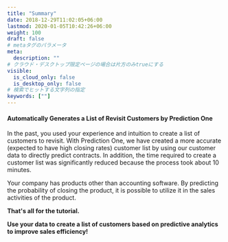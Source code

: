 ```yaml
---
title: "Summary"
date: 2018-12-29T11:02:05+06:00
lastmod: 2020-01-05T10:42:26+06:00
weight: 100
draft: false
# metaタグのパラメータ
meta:
  description: ""
# クラウド・デスクトップ限定ページの場合は片方のみtrueにする
visible:
  is_cloud_only: false
  is_desktop_only: false
# 検索でヒットする文字列の指定
keywords: [""]
---
```


#### Automatically Generates a List of Revisit Customers by Prediction One

In the past, you used your experience and intuition to create a list of customers to revisit.
With Prediction One, we have created a more accurate (expected to have high closing rates) customer list by using our customer data to directly predict contracts. In addition, the time required to create a customer list was significantly reduced because the process took about 10 minutes.

Your company has products other than accounting software. By predicting the probability of closing the product, it is possible to utilize it in the sales activities of the product.

**That's all for the tutorial.**

**Use your data to create a list of customers based on predictive analytics to improve sales efficiency!**
